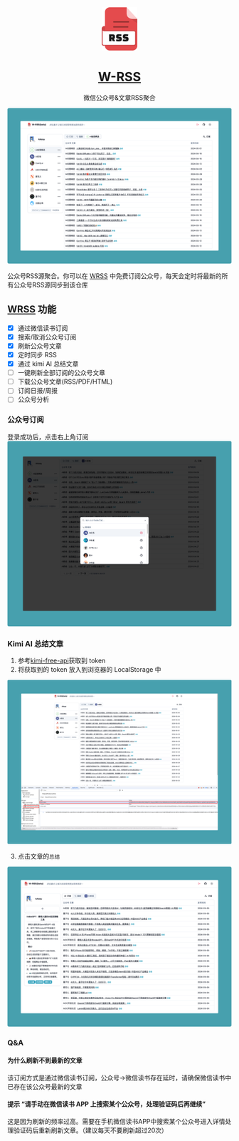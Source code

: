 <div align="center">
<img src="./asserts/logo.svg" width="80" alt="预览"/>

<h1 align="center"><a href="https://github.com/Aceysx/mp_rss">W-RSS</a></h1>

<div>微信公众号&文章RSS聚合</div>

![主界面](./asserts/main.png)

</div>

公众号RSS源聚合。你可以在 [WRSS](https://firstool.online) 中免费订阅公众号，每天会定时将最新的所有公众号RSS源同步到该仓库

## [WRSS](https://firstool.online) 功能
- [x] 通过微信读书订阅
- [x] 搜索/取消公众号订阅
- [x] 刷新公众号文章
- [x] 定时同步 RSS
- [x] 通过 kimi AI 总结文章
- [ ] 一键刷新全部订阅的公众号文章
- [ ] 下载公众号文章(RSS/PDF/HTML)
- [ ] 订阅日报/周报
- [ ] 公众号分析

### 公众号订阅
登录成功后，点击右上角订阅
![](./asserts/subscribe.png)

### Kimi AI 总结文章
1. 参考[kimi-free-api](https://github.com/LLM-Red-Team/kimi-free-api?tab=readme-ov-file#%E6%8E%A5%E5%85%A5%E5%87%86%E5%A4%87)获取到 token
2. 将获取到的 token 放入到浏览器的 LocalStorage 中

![](./asserts/token.png)

3. 点击文章的`总结`

![](./asserts/summary.png)

### Q&A
#### 为什么刷新不到最新的文章
该订阅方式是通过微信读书订阅，公众号->微信读书存在延时，请确保微信读书中已存在该公众号最新的文章

#### 提示 “请手动在微信读书 APP 上搜索某个公众号，处理验证码后再继续”
这是因为刷新的频率过高。需要在手机微信读书APP中搜索某个公众号进入详情处理验证码后重新刷新文章。（建议每天不要刷新超过20次）
